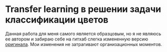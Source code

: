 # Transfer learning в решении задачи классификации цветов

Данная работа для меня самого является образцовым, но я не являюсь ее автором и забираю себе на гитхаб слегка измененную версию [оригинала](https://www.kaggle.com/code/itslek/transfer-learning-keras-flowers-sf-dl-v2). Мои изменения не затрагивают организационных моментов.
